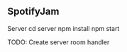 SpotifyJam
---

Server
    cd server
    npm install
    npm start


TODO: Create server room handler
